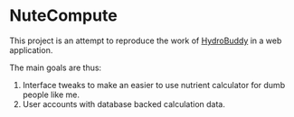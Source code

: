 # NuteCompute

This project is an attempt to reproduce the work of [HydroBuddy](https://github.com/danielfppps/hydrobuddy) in a web application.

The main goals are thus:

1) Interface tweaks to make an easier to use nutrient calculator for dumb people like me.
2) User accounts with database backed calculation data.
